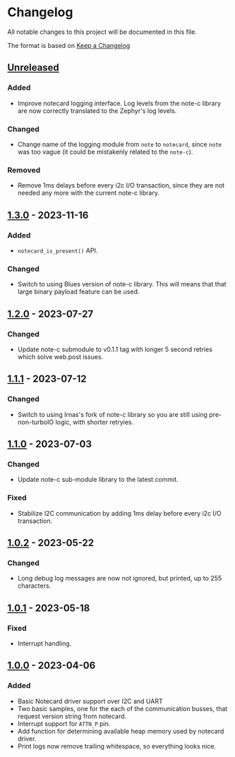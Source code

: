 # Changelog

All notable changes to this project will be documented in this file.

The format is based on [Keep a Changelog](https://keepachangelog.com/en/1.0.0/)

## [Unreleased]

### Added

-   Improve notecard logging interface. Log levels from the note-c library are now correctly
    translated to the Zephyr's log levels.

### Changed

-   Change name of the logging module from `note` to `notecard`, since `note` was too vague (it
    could be mistakenly related to the `note-c`).

### Removed

-   Remove 1ms delays before every i2c I/O transaction, since they are not 
    needed any more with the current note-c library.

## [1.3.0] - 2023-11-16

### Added

-   `notecard_is_present()` API.

### Changed

-   Switch to using Blues version of note-c library. This will means that that 
    large binary payload feature can be used.

## [1.2.0] - 2023-07-27

### Changed

-   Update note-c submodule to v0.1.1 tag with longer 5 second retries which 
    solve web.post issues.

## [1.1.1] - 2023-07-12

### Changed

-   Switch to using Irnas's fork of note-c library so you are still using 
    pre-non-turboIO logic, with shorter retryies.

## [1.1.0] - 2023-07-03

### Changed

-   Update note-c sub-module library to the latest commit.

### Fixed

-   Stabilize I2C communication by adding 1ms delay before every i2c I/O 
    transaction.

## [1.0.2] - 2023-05-22

### Changed

-   Long debug log messages are now not ignored, but printed, up to 255 
    characters.

## [1.0.1] - 2023-05-18

### Fixed

-   Interrupt handling.

## [1.0.0] - 2023-04-06

### Added

-   Basic Notecard driver support over I2C and UART
-   Two basic samples, one for the each of the communication busses, that request
    version string from notecard.
-   Interrupt support for `ATTN_P` pin.
-   Add function for determining available heap memory used by notecard driver.
-   Print logs now remove trailing whitespace, so everything looks nice.

[Unreleased]: https://github.com/IRNAS/irnas-notecard-driver/compare/v1.3.0...HEAD

[1.3.0]: https://github.com/IRNAS/irnas-notecard-driver/compare/v1.2.0...v1.3.0

[1.2.0]: https://github.com/IRNAS/irnas-notecard-driver/compare/v1.1.1...v1.2.0

[1.1.1]: https://github.com/IRNAS/irnas-notecard-driver/compare/v1.1.0...v1.1.1

[1.1.0]: https://github.com/IRNAS/irnas-notecard-driver/compare/v1.0.2...v1.1.0

[1.0.2]: https://github.com/IRNAS/irnas-notecard-driver/compare/v1.0.1...v1.0.2

[1.0.1]: https://github.com/IRNAS/irnas-notecard-driver/compare/v1.0.0...v1.0.1

[1.0.0]: https://github.com/IRNAS/irnas-notecard-driver/compare/6a5696d6b4d6f8aaa269a625594a3d7e93eccd55...v1.0.0
